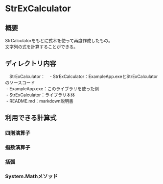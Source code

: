 # StrExCalculator
## 概要
 StrCalculatorをもとに式木を使って再度作成したもの。  
 文字列の式を計算することができる。  

## ディレクトリ内容
　StrExCalculator：  
  - StrExCalculator：ExampleApp.exeとStrExCalculatorのソースコード  
  - ExampleApp.exe：このライブラリを使った例  
  - StrExCalculator：ライブラリ本体  
  - README.md：markdown説明書


## 利用できる計算式

### 四則演算子
### 指数演算子
### 括弧
### System.Mathメソッド
